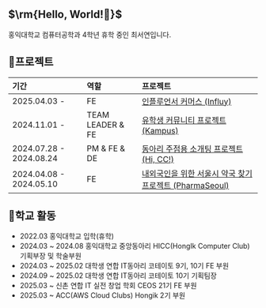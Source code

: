 <h2>$\rm{Hello, World!🖤}$</h2>
홍익대학교 컴퓨터공학과 4학년 휴학 중인 최서연입니다.

## 🌟프로젝트
|기간|역할|프로젝트|
|:---|:---|:---|
2025.04.03 - |FE|[인플루언서 커머스 (Influy)](https://github.com/INFLUY/Influy-FE)|
2024.11.01 - |TEAM LEADER & FE|[유학생 커뮤니티 프로젝트 (Kampus)](https://github.com/IT-Cotato/10th-Kampus-FE)|
2024.07.28 - 2024.08.24|PM & FE & DE|[동아리 주점용 소개팅 프로젝트 (Hi, CC!)](https://github.com/HICC-2024-PROJECT-PRESENTATION-CONTEST/Team3-Frontend)|
2024.04.08 - 2024.05.10|FE|[내외국인을 위한 서울시 약국 찾기 프로젝트 (PharmaSeoul)](https://github.com/Seoul-Pharmacy/frontend)|

## 🏫학교 활동
- 2022.03 홍익대학교 입학(휴학)
- 2024.03 ~ 2024.08 홍익대학교 중앙동아리 HICC(HongIk Computer Club) 기획부장 및 학술부원
- 2024.03 ~ 2025.02 대학생 연합 IT동아리 코테이토 9기, 10기 FE 부원
- 2024.09 ~ 2025.02 대학생 연합 IT동아리 코테이토 10기 기획팀장
- 2025.03 ~ 신촌 연합 IT 실전 창업 학회 CEOS 21기 FE 부원
- 2025.03 ~ ACC(AWS Cloud Clubs) Hongik 2기 부원
